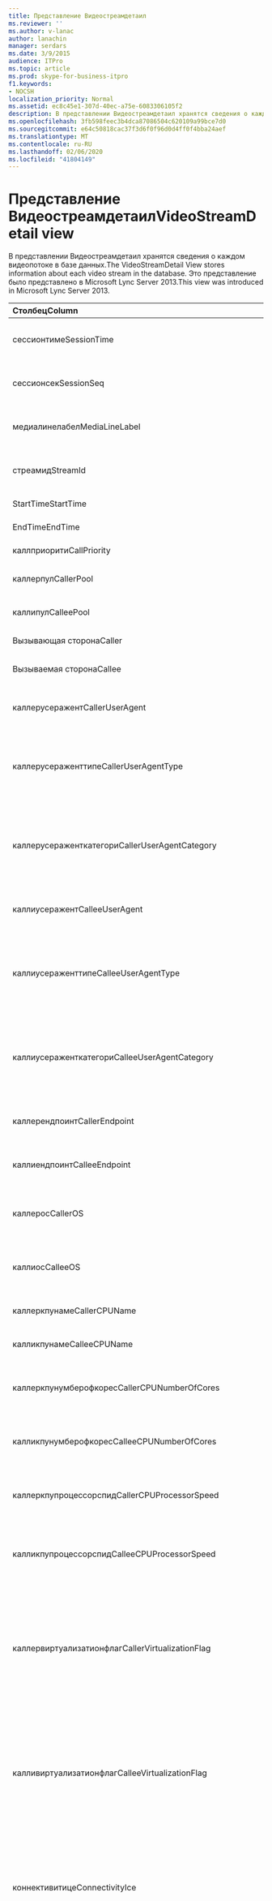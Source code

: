 ```yaml
---
title: Представление Видеостреамдетаил
ms.reviewer: ''
ms.author: v-lanac
author: lanachin
manager: serdars
ms.date: 3/9/2015
audience: ITPro
ms.topic: article
ms.prod: skype-for-business-itpro
f1.keywords:
- NOCSH
localization_priority: Normal
ms.assetid: ec8c45e1-307d-40ec-a75e-6083306105f2
description: В представлении Видеостреамдетаил хранятся сведения о каждом видеопотоке в базе данных. Это представление было представлено в Microsoft Lync Server 2013.
ms.openlocfilehash: 3fb598feec3b4dca87086504c620109a99bce7d0
ms.sourcegitcommit: e64c50818cac37f3d6f0f96d0d4ff0f4bba24aef
ms.translationtype: MT
ms.contentlocale: ru-RU
ms.lasthandoff: 02/06/2020
ms.locfileid: "41804149"
---
```

# <a name="videostreamdetail-view"></a><span data-ttu-id="ddae9-104">Представление Видеостреамдетаил</span><span class="sxs-lookup"><span data-stu-id="ddae9-104">VideoStreamDetail view</span></span>
 
<span data-ttu-id="ddae9-105">В представлении Видеостреамдетаил хранятся сведения о каждом видеопотоке в базе данных.</span><span class="sxs-lookup"><span data-stu-id="ddae9-105">The VideoStreamDetail View stores information about each video stream in the database.</span></span> <span data-ttu-id="ddae9-106">Это представление было представлено в Microsoft Lync Server 2013.</span><span class="sxs-lookup"><span data-stu-id="ddae9-106">This view was introduced in Microsoft Lync Server 2013.</span></span>
  
|<span data-ttu-id="ddae9-107">**Столбец**</span><span class="sxs-lookup"><span data-stu-id="ddae9-107">**Column**</span></span>|<span data-ttu-id="ddae9-108">**Тип данных**</span><span class="sxs-lookup"><span data-stu-id="ddae9-108">**Data Type**</span></span>|<span data-ttu-id="ddae9-109">**Описание**</span><span class="sxs-lookup"><span data-stu-id="ddae9-109">**Description**</span></span>|
|:-----|:-----|:-----|
|<span data-ttu-id="ddae9-110">сессионтиме</span><span class="sxs-lookup"><span data-stu-id="ddae9-110">SessionTime</span></span>  <br/> |<span data-ttu-id="ddae9-111">datetime</span><span class="sxs-lookup"><span data-stu-id="ddae9-111">datetime</span></span>  <br/> |<span data-ttu-id="ddae9-112">На которую ссылается [Таблица медиалине](medialine-0.md).</span><span class="sxs-lookup"><span data-stu-id="ddae9-112">Referenced from the [MediaLine table](medialine-0.md).</span></span>  <br/> |
|<span data-ttu-id="ddae9-113">сессионсек</span><span class="sxs-lookup"><span data-stu-id="ddae9-113">SessionSeq</span></span>  <br/> |<span data-ttu-id="ddae9-114">целое</span><span class="sxs-lookup"><span data-stu-id="ddae9-114">int</span></span>  <br/> |<span data-ttu-id="ddae9-115">На которую ссылается [Таблица медиалине](medialine-0.md).</span><span class="sxs-lookup"><span data-stu-id="ddae9-115">Referenced from the [MediaLine table](medialine-0.md).</span></span>  <br/> |
|<span data-ttu-id="ddae9-116">медиалинелабел</span><span class="sxs-lookup"><span data-stu-id="ddae9-116">MediaLineLabel</span></span>  <br/> |<span data-ttu-id="ddae9-117">tinyint</span><span class="sxs-lookup"><span data-stu-id="ddae9-117">tinyint</span></span>  <br/> |<span data-ttu-id="ddae9-118">На которую ссылается [Таблица медиалине](medialine-0.md).</span><span class="sxs-lookup"><span data-stu-id="ddae9-118">Referenced from the [MediaLine table](medialine-0.md).</span></span>  <br/> |
|<span data-ttu-id="ddae9-119">стреамид</span><span class="sxs-lookup"><span data-stu-id="ddae9-119">StreamId</span></span>  <br/> |<span data-ttu-id="ddae9-120">целое</span><span class="sxs-lookup"><span data-stu-id="ddae9-120">int</span></span>  <br/> |<span data-ttu-id="ddae9-121">Уникальный идентификатор в строке мультимедиа.</span><span class="sxs-lookup"><span data-stu-id="ddae9-121">Unique ID within a media line.</span></span>  <br/> |
|<span data-ttu-id="ddae9-122">StartTime</span><span class="sxs-lookup"><span data-stu-id="ddae9-122">StartTime</span></span>  <br/> |<span data-ttu-id="ddae9-123">datetime</span><span class="sxs-lookup"><span data-stu-id="ddae9-123">datetime</span></span>  <br/> |<span data-ttu-id="ddae9-124">Время начала сеанса.</span><span class="sxs-lookup"><span data-stu-id="ddae9-124">Start time of the session.</span></span>  <br/> |
|<span data-ttu-id="ddae9-125">EndTime</span><span class="sxs-lookup"><span data-stu-id="ddae9-125">EndTime</span></span>  <br/> |<span data-ttu-id="ddae9-126">datetime</span><span class="sxs-lookup"><span data-stu-id="ddae9-126">datetime</span></span>  <br/> |<span data-ttu-id="ddae9-127">Время окончания сеанса.</span><span class="sxs-lookup"><span data-stu-id="ddae9-127">End time of the session.</span></span>  <br/> |
|<span data-ttu-id="ddae9-128">каллприорити</span><span class="sxs-lookup"><span data-stu-id="ddae9-128">CallPriority</span></span>  <br/> |<span data-ttu-id="ddae9-129">целое</span><span class="sxs-lookup"><span data-stu-id="ddae9-129">int</span></span>  <br/> |<span data-ttu-id="ddae9-130">Приоритет звонка.</span><span class="sxs-lookup"><span data-stu-id="ddae9-130">Priority of the call.</span></span>  <br/> |
|<span data-ttu-id="ddae9-131">каллерпул</span><span class="sxs-lookup"><span data-stu-id="ddae9-131">CallerPool</span></span>  <br/> |<span data-ttu-id="ddae9-132">nvarchar(256)</span><span class="sxs-lookup"><span data-stu-id="ddae9-132">nvarchar(256)</span></span>  <br/> |<span data-ttu-id="ddae9-133">Полное доменное имя пула вызывающего абонента.</span><span class="sxs-lookup"><span data-stu-id="ddae9-133">Caller pool FQDN.</span></span>  <br/> |
|<span data-ttu-id="ddae9-134">каллипул</span><span class="sxs-lookup"><span data-stu-id="ddae9-134">CalleePool</span></span>  <br/> |<span data-ttu-id="ddae9-135">nvarchar(256)</span><span class="sxs-lookup"><span data-stu-id="ddae9-135">nvarchar(256)</span></span>  <br/> |<span data-ttu-id="ddae9-136">Полное доменное имя пула вызываемых абонентов.</span><span class="sxs-lookup"><span data-stu-id="ddae9-136">Callee pool FQDN.</span></span>  <br/> |
|<span data-ttu-id="ddae9-137">Вызывающая сторона</span><span class="sxs-lookup"><span data-stu-id="ddae9-137">Caller</span></span>  <br/> |<span data-ttu-id="ddae9-138">nvarchar (450)</span><span class="sxs-lookup"><span data-stu-id="ddae9-138">nvarchar(450)</span></span>  <br/> |<span data-ttu-id="ddae9-139">URI вызывающего абонента.</span><span class="sxs-lookup"><span data-stu-id="ddae9-139">Caller's URI.</span></span>  <br/> |
|<span data-ttu-id="ddae9-140">Вызываемая сторона</span><span class="sxs-lookup"><span data-stu-id="ddae9-140">Callee</span></span>  <br/> |<span data-ttu-id="ddae9-141">nvarchar (450)</span><span class="sxs-lookup"><span data-stu-id="ddae9-141">nvarchar(450)</span></span>  <br/> |<span data-ttu-id="ddae9-142">Универсальный код ресурса (URI) вызываемого абонента.</span><span class="sxs-lookup"><span data-stu-id="ddae9-142">Callee's URI.</span></span>  <br/> |
|<span data-ttu-id="ddae9-143">каллерусеражент</span><span class="sxs-lookup"><span data-stu-id="ddae9-143">CallerUserAgent</span></span>  <br/> |<span data-ttu-id="ddae9-144">nvarchar(256)</span><span class="sxs-lookup"><span data-stu-id="ddae9-144">nvarchar(256)</span></span>  <br/> |<span data-ttu-id="ddae9-145">Строка агента пользователя вызывающего абонента.</span><span class="sxs-lookup"><span data-stu-id="ddae9-145">Caller's user agent string.</span></span>  <br/> |
|<span data-ttu-id="ddae9-146">каллерусераженттипе</span><span class="sxs-lookup"><span data-stu-id="ddae9-146">CallerUserAgentType</span></span>  <br/> |<span data-ttu-id="ddae9-147">smallint</span><span class="sxs-lookup"><span data-stu-id="ddae9-147">smallint</span></span>  <br/> |<span data-ttu-id="ddae9-148">Тип агента пользователя вызывающего абонента.</span><span class="sxs-lookup"><span data-stu-id="ddae9-148">Type of caller's user agent.</span></span> <span data-ttu-id="ddae9-149">Дополнительные сведения приведены в [таблице UserAgent](useragent.md) .</span><span class="sxs-lookup"><span data-stu-id="ddae9-149">See the [UserAgent table](useragent.md) for details.</span></span> <br/> |
|<span data-ttu-id="ddae9-150">каллерусераженткатегори</span><span class="sxs-lookup"><span data-stu-id="ddae9-150">CallerUserAgentCategory</span></span>  <br/> |<span data-ttu-id="ddae9-151">nvarchar (64)</span><span class="sxs-lookup"><span data-stu-id="ddae9-151">nvarchar(64)</span></span>  <br/> |<span data-ttu-id="ddae9-152">Категория агента пользователя вызывающего абонента.</span><span class="sxs-lookup"><span data-stu-id="ddae9-152">Category of caller's user agent.</span></span> <span data-ttu-id="ddae9-153">Подробнее смотрите [таблицу усеражентдеф (QoE)](useragentdef-qoe.md) .</span><span class="sxs-lookup"><span data-stu-id="ddae9-153">See the [UserAgentDef table (QoE)](useragentdef-qoe.md) for details.</span></span> <br/> |
|<span data-ttu-id="ddae9-154">каллиусеражент</span><span class="sxs-lookup"><span data-stu-id="ddae9-154">CalleeUserAgent</span></span>  <br/> |<span data-ttu-id="ddae9-155">nvarchar(256)</span><span class="sxs-lookup"><span data-stu-id="ddae9-155">nvarchar(256)</span></span>  <br/> |<span data-ttu-id="ddae9-156">Строка агента пользователя вызываемого абонента.</span><span class="sxs-lookup"><span data-stu-id="ddae9-156">Callee's user agent string.</span></span>  <br/> |
|<span data-ttu-id="ddae9-157">каллиусераженттипе</span><span class="sxs-lookup"><span data-stu-id="ddae9-157">CalleeUserAgentType</span></span>  <br/> |<span data-ttu-id="ddae9-158">smallint</span><span class="sxs-lookup"><span data-stu-id="ddae9-158">smallint</span></span>  <br/> |<span data-ttu-id="ddae9-159">Тип агента пользователя, вызываемого абонентом.</span><span class="sxs-lookup"><span data-stu-id="ddae9-159">Type of callee's user agent.</span></span> <span data-ttu-id="ddae9-160">Сведения о том, как это узнать, вы увидите в [таблице UserAgent](useragent.md) .</span><span class="sxs-lookup"><span data-stu-id="ddae9-160">See the [UserAgent table](useragent.md) for information.</span></span> <br/> |
|<span data-ttu-id="ddae9-161">каллиусераженткатегори</span><span class="sxs-lookup"><span data-stu-id="ddae9-161">CalleeUserAgentCategory</span></span>  <br/> |<span data-ttu-id="ddae9-162">nvarchar (64)</span><span class="sxs-lookup"><span data-stu-id="ddae9-162">nvarchar(64)</span></span>  <br/> |<span data-ttu-id="ddae9-163">Категория агента пользователя вызываемого абонента.</span><span class="sxs-lookup"><span data-stu-id="ddae9-163">Category of callee's user agent.</span></span> <span data-ttu-id="ddae9-164">Для получения сведений о Усеражентдеф ознакомьтесь с [таблицей (QoE)](useragentdef-qoe.md) .</span><span class="sxs-lookup"><span data-stu-id="ddae9-164">See the [UserAgentDef table (QoE)](useragentdef-qoe.md) for information.</span></span> <br/> |
|<span data-ttu-id="ddae9-165">каллерендпоинт</span><span class="sxs-lookup"><span data-stu-id="ddae9-165">CallerEndpoint</span></span>  <br/> |<span data-ttu-id="ddae9-166">nvarchar(256)</span><span class="sxs-lookup"><span data-stu-id="ddae9-166">nvarchar(256)</span></span>  <br/> |<span data-ttu-id="ddae9-167">Имя конечной точки вызывающего абонента.</span><span class="sxs-lookup"><span data-stu-id="ddae9-167">Caller's endpoint name.</span></span>  <br/> |
|<span data-ttu-id="ddae9-168">каллиендпоинт</span><span class="sxs-lookup"><span data-stu-id="ddae9-168">CalleeEndpoint</span></span>  <br/> |<span data-ttu-id="ddae9-169">nvarchar(256)</span><span class="sxs-lookup"><span data-stu-id="ddae9-169">nvarchar(256)</span></span>  <br/> |<span data-ttu-id="ddae9-170">Имя конечной точки вызываемого абонента.</span><span class="sxs-lookup"><span data-stu-id="ddae9-170">Callee's endpoint name.</span></span>  <br/> |
|<span data-ttu-id="ddae9-171">каллерос</span><span class="sxs-lookup"><span data-stu-id="ddae9-171">CallerOS</span></span>  <br/> |<span data-ttu-id="ddae9-172">nvarchar(128</span><span class="sxs-lookup"><span data-stu-id="ddae9-172">nvarchar(128)</span></span>  <br/> |<span data-ttu-id="ddae9-173">Операционная система (ОС) конечной точки вызывающего абонента.</span><span class="sxs-lookup"><span data-stu-id="ddae9-173">Operating system (OS) of the caller's endpoint.</span></span>  <br/> |
|<span data-ttu-id="ddae9-174">каллиос</span><span class="sxs-lookup"><span data-stu-id="ddae9-174">CalleeOS</span></span>  <br/> |<span data-ttu-id="ddae9-175">nvarchar(128</span><span class="sxs-lookup"><span data-stu-id="ddae9-175">nvarchar(128)</span></span>  <br/> |<span data-ttu-id="ddae9-176">Операционная система (ОС) конечной точки вызываемого абонента.</span><span class="sxs-lookup"><span data-stu-id="ddae9-176">Operating system (OS) of the callee's endpoint.</span></span>  <br/> |
|<span data-ttu-id="ddae9-177">каллеркпунаме</span><span class="sxs-lookup"><span data-stu-id="ddae9-177">CallerCPUName</span></span>  <br/> |<span data-ttu-id="ddae9-178">nvarchar(128</span><span class="sxs-lookup"><span data-stu-id="ddae9-178">nvarchar(128)</span></span>  <br/> |<span data-ttu-id="ddae9-179">Имя ЦП конечной точки вызывающего абонента.</span><span class="sxs-lookup"><span data-stu-id="ddae9-179">CPU name of the caller's endpoint.</span></span>  <br/> |
|<span data-ttu-id="ddae9-180">калликпунаме</span><span class="sxs-lookup"><span data-stu-id="ddae9-180">CalleeCPUName</span></span>  <br/> |<span data-ttu-id="ddae9-181">nvarchar(128</span><span class="sxs-lookup"><span data-stu-id="ddae9-181">nvarchar(128)</span></span>  <br/> |<span data-ttu-id="ddae9-182">Имя ЦП конечной точки вызываемого абонента.</span><span class="sxs-lookup"><span data-stu-id="ddae9-182">CPU name of the callee's endpoint.</span></span>  <br/> |
|<span data-ttu-id="ddae9-183">каллеркпунумберофкорес</span><span class="sxs-lookup"><span data-stu-id="ddae9-183">CallerCPUNumberOfCores</span></span>  <br/> |<span data-ttu-id="ddae9-184">smallint</span><span class="sxs-lookup"><span data-stu-id="ddae9-184">smallint</span></span>  <br/> |<span data-ttu-id="ddae9-185">Количество ядер ЦП конечной точки вызывающего абонента.</span><span class="sxs-lookup"><span data-stu-id="ddae9-185">Number of CPU cores of the caller's endpoint.</span></span>  <br/> |
|<span data-ttu-id="ddae9-186">калликпунумберофкорес</span><span class="sxs-lookup"><span data-stu-id="ddae9-186">CalleeCPUNumberOfCores</span></span>  <br/> |<span data-ttu-id="ddae9-187">smallint</span><span class="sxs-lookup"><span data-stu-id="ddae9-187">smallint</span></span>  <br/> |<span data-ttu-id="ddae9-188">Количество ядер ЦП конечной точки вызываемого абонента.</span><span class="sxs-lookup"><span data-stu-id="ddae9-188">Number of CPU cores of the callee's endpoint.</span></span>  <br/> |
|<span data-ttu-id="ddae9-189">каллеркпупроцессорспид</span><span class="sxs-lookup"><span data-stu-id="ddae9-189">CallerCPUProcessorSpeed</span></span>  <br/> |<span data-ttu-id="ddae9-190">целое</span><span class="sxs-lookup"><span data-stu-id="ddae9-190">int</span></span>  <br/> |<span data-ttu-id="ddae9-191">Частота процессора конечной точки вызывающего абонента.</span><span class="sxs-lookup"><span data-stu-id="ddae9-191">CPU processor speed of the caller's endpoint.</span></span>  <br/> |
|<span data-ttu-id="ddae9-192">калликпупроцессорспид</span><span class="sxs-lookup"><span data-stu-id="ddae9-192">CalleeCPUProcessorSpeed</span></span>  <br/> |<span data-ttu-id="ddae9-193">целое</span><span class="sxs-lookup"><span data-stu-id="ddae9-193">int</span></span>  <br/> |<span data-ttu-id="ddae9-194">Тактовая частота процессора на конечной точке вызываемого абонента.</span><span class="sxs-lookup"><span data-stu-id="ddae9-194">CPU processor speed of the callee's endpoint.</span></span>  <br/> |
|<span data-ttu-id="ddae9-195">каллервиртуализатионфлаг</span><span class="sxs-lookup"><span data-stu-id="ddae9-195">CallerVirtualizationFlag</span></span>  <br/> |<span data-ttu-id="ddae9-196">tinyint</span><span class="sxs-lookup"><span data-stu-id="ddae9-196">tinyint</span></span>  <br/> |<span data-ttu-id="ddae9-197">Указывает, работает ли система вызывающего абонента в виртуализованной среде.</span><span class="sxs-lookup"><span data-stu-id="ddae9-197">Indicates whether the caller's system is running in a virtualized environment.</span></span> <span data-ttu-id="ddae9-198">Дополнительные сведения приведены в [таблице конечная точка](endpoint.md) .</span><span class="sxs-lookup"><span data-stu-id="ddae9-198">See the [Endpoint table](endpoint.md) for more information.</span></span> <br/> |
|<span data-ttu-id="ddae9-199">калливиртуализатионфлаг</span><span class="sxs-lookup"><span data-stu-id="ddae9-199">CalleeVirtualizationFlag</span></span>  <br/> |<span data-ttu-id="ddae9-200">tinyint</span><span class="sxs-lookup"><span data-stu-id="ddae9-200">tinyint</span></span>  <br/> |<span data-ttu-id="ddae9-201">Указывает, работает ли система вызываемого абонента в виртуализованной среде.</span><span class="sxs-lookup"><span data-stu-id="ddae9-201">Indicates whether the callee's system is running in a virtualized environment.</span></span> <span data-ttu-id="ddae9-202">Дополнительные сведения приведены в [таблице конечная точка](endpoint.md) .</span><span class="sxs-lookup"><span data-stu-id="ddae9-202">See the [Endpoint table](endpoint.md) for more information.</span></span> <br/> |
|<span data-ttu-id="ddae9-203">коннективитице</span><span class="sxs-lookup"><span data-stu-id="ddae9-203">ConnectivityIce</span></span>  <br/> |<span data-ttu-id="ddae9-204">tinyint</span><span class="sxs-lookup"><span data-stu-id="ddae9-204">tinyint</span></span>  <br/> |<span data-ttu-id="ddae9-205">Сведения о пути к носителю, например прямая или ретранслируемая.</span><span class="sxs-lookup"><span data-stu-id="ddae9-205">Information about media path, such as direct or relayed.</span></span> <span data-ttu-id="ddae9-206">Для получения дополнительных сведений ознакомьтесь с [таблицей медиалине](medialine-0.md) .</span><span class="sxs-lookup"><span data-stu-id="ddae9-206">See the [MediaLine table](medialine-0.md) for more information.</span></span> <br/> |
|<span data-ttu-id="ddae9-207">каллерицеварнингфлагс</span><span class="sxs-lookup"><span data-stu-id="ddae9-207">CallerIceWarningFlags</span></span>  <br/> |<span data-ttu-id="ddae9-208">целое</span><span class="sxs-lookup"><span data-stu-id="ddae9-208">int</span></span>  <br/> |<span data-ttu-id="ddae9-209">Сведения о процессе интерактивной установки подключения (ICE), описанные в разделе Флаги BITS для вызывающего абонента.</span><span class="sxs-lookup"><span data-stu-id="ddae9-209">Information about Interactive Connectivity Establishment (ICE) process described in bits flags for the caller.</span></span> <span data-ttu-id="ddae9-210">Подробности можно найти в спецификации серверного протокола контроля качества обслуживания.</span><span class="sxs-lookup"><span data-stu-id="ddae9-210">For details, refer to the Quality of Experience Monitoring Server Protocol Specification.</span></span>  <br/> |
|<span data-ttu-id="ddae9-211">каллиицеварнингфлагс</span><span class="sxs-lookup"><span data-stu-id="ddae9-211">CalleeIceWarningFlags</span></span>  <br/> |<span data-ttu-id="ddae9-212">целое</span><span class="sxs-lookup"><span data-stu-id="ddae9-212">int</span></span>  <br/> |<span data-ttu-id="ddae9-213">Сведения о процессе установки интерактивной связи (ICE), описанные в флагах BITS для вызываемого абонента.</span><span class="sxs-lookup"><span data-stu-id="ddae9-213">Information about Interactive Connectivity Establishment (ICE) process described in bits flags for the callee.</span></span> <span data-ttu-id="ddae9-214">Подробности можно найти в спецификации серверного протокола контроля качества обслуживания.</span><span class="sxs-lookup"><span data-stu-id="ddae9-214">For details, refer to the Quality of Experience Monitoring Server Protocol Specification.</span></span>  <br/> |
|<span data-ttu-id="ddae9-215">Transport</span><span class="sxs-lookup"><span data-stu-id="ddae9-215">Transport</span></span>  <br/> |<span data-ttu-id="ddae9-216">целое</span><span class="sxs-lookup"><span data-stu-id="ddae9-216">int</span></span>  <br/> |<span data-ttu-id="ddae9-217">Тип транспорта: 0 — UDP, 1 — TCP.</span><span class="sxs-lookup"><span data-stu-id="ddae9-217">Transport type: 0 is UDP, 1 is TCP.</span></span>  <br/> |
|<span data-ttu-id="ddae9-218">каллерипаддр</span><span class="sxs-lookup"><span data-stu-id="ddae9-218">CallerIPAddr</span></span>  <br/> |<span data-ttu-id="ddae9-219">var (50)</span><span class="sxs-lookup"><span data-stu-id="ddae9-219">var(50)</span></span>  <br/> |<span data-ttu-id="ddae9-220">IP-адрес вызывающего абонента.</span><span class="sxs-lookup"><span data-stu-id="ddae9-220">IP address of the caller.</span></span> <span data-ttu-id="ddae9-221">Это может быть либо IPv4, либо IPv6-адрес.</span><span class="sxs-lookup"><span data-stu-id="ddae9-221">This may be either an IPv4 or an IPv6 address.</span></span>  <br/> |
|<span data-ttu-id="ddae9-222">каллерпорт</span><span class="sxs-lookup"><span data-stu-id="ddae9-222">CallerPort</span></span>  <br/> |<span data-ttu-id="ddae9-223">целое</span><span class="sxs-lookup"><span data-stu-id="ddae9-223">int</span></span>  <br/> |<span data-ttu-id="ddae9-224">Порт, используемый вызывающим абонентом.</span><span class="sxs-lookup"><span data-stu-id="ddae9-224">Port used by the caller.</span></span>  <br/> |
|<span data-ttu-id="ddae9-225">каллеринсиде</span><span class="sxs-lookup"><span data-stu-id="ddae9-225">CallerInside</span></span>  <br/> |<span data-ttu-id="ddae9-226">бит</span><span class="sxs-lookup"><span data-stu-id="ddae9-226">bit</span></span>  <br/> |<span data-ttu-id="ddae9-227">Указывает, находится ли вызывающий абонент в сети Организации.</span><span class="sxs-lookup"><span data-stu-id="ddae9-227">Indicates whether the caller is inside the organization network.</span></span> <span data-ttu-id="ddae9-228">1 означает, что вызывающий абонент входит в корпоративную сеть, а 0 означает, что вызывающий абонент находится за пределами сети.</span><span class="sxs-lookup"><span data-stu-id="ddae9-228">1 means caller is inside the enterprise network, 0 means the caller is outside the network.</span></span>  <br/> |
|<span data-ttu-id="ddae9-229">каллиипаддр</span><span class="sxs-lookup"><span data-stu-id="ddae9-229">CalleeIPAddr</span></span>  <br/> |<span data-ttu-id="ddae9-230">var (50)</span><span class="sxs-lookup"><span data-stu-id="ddae9-230">var(50)</span></span>  <br/> |<span data-ttu-id="ddae9-231">IP-адрес вызываемого абонента.</span><span class="sxs-lookup"><span data-stu-id="ddae9-231">IP address of the callee.</span></span> <span data-ttu-id="ddae9-232">Это может быть либо IPv4, либо IPv6-адрес.</span><span class="sxs-lookup"><span data-stu-id="ddae9-232">This may be either an IPv4 or an IPv6 address.</span></span>  <br/> |
|<span data-ttu-id="ddae9-233">каллипорт</span><span class="sxs-lookup"><span data-stu-id="ddae9-233">CalleePort</span></span>  <br/> |<span data-ttu-id="ddae9-234">целое</span><span class="sxs-lookup"><span data-stu-id="ddae9-234">int</span></span>  <br/> |<span data-ttu-id="ddae9-235">Порт, используемый вызываемым абонентом.</span><span class="sxs-lookup"><span data-stu-id="ddae9-235">Port used by the callee.</span></span>  <br/> |
|<span data-ttu-id="ddae9-236">каллиинсиде</span><span class="sxs-lookup"><span data-stu-id="ddae9-236">CalleeInside</span></span>  <br/> |<span data-ttu-id="ddae9-237">бит</span><span class="sxs-lookup"><span data-stu-id="ddae9-237">bit</span></span>  <br/> |<span data-ttu-id="ddae9-238">Указывает, входит ли вызывающий объект в сеть Организации. 1 означает вызываемый абонент в корпоративной сети, 0 означает, что вызываемый абонент находится за пределами сети.</span><span class="sxs-lookup"><span data-stu-id="ddae9-238">Indicates whether the caller is inside the organization network.1 means callee is inside the enterprise network, 0 means the callee is outside the network.</span></span>  <br/> |
|<span data-ttu-id="ddae9-239">каллерусерсите</span><span class="sxs-lookup"><span data-stu-id="ddae9-239">CallerUserSite</span></span>  <br/> |<span data-ttu-id="ddae9-240">nvarchar(128</span><span class="sxs-lookup"><span data-stu-id="ddae9-240">nvarchar(128)</span></span>  <br/> |<span data-ttu-id="ddae9-241">Имя сайта вызывающего абонента.</span><span class="sxs-lookup"><span data-stu-id="ddae9-241">Name of the caller's site.</span></span>  <br/> |
|<span data-ttu-id="ddae9-242">каллеррегион</span><span class="sxs-lookup"><span data-stu-id="ddae9-242">CallerRegion</span></span>  <br/> |<span data-ttu-id="ddae9-243">nvarchar(128</span><span class="sxs-lookup"><span data-stu-id="ddae9-243">nvarchar(128)</span></span>  <br/> |<span data-ttu-id="ddae9-244">Название страны или региона сайта вызывающего абонента.</span><span class="sxs-lookup"><span data-stu-id="ddae9-244">Name of the country/region of the caller's site.</span></span>  <br/> |
|<span data-ttu-id="ddae9-245">каллиусерсите</span><span class="sxs-lookup"><span data-stu-id="ddae9-245">CalleeUserSite</span></span>  <br/> |<span data-ttu-id="ddae9-246">nvarchar(128</span><span class="sxs-lookup"><span data-stu-id="ddae9-246">nvarchar(128)</span></span>  <br/> |<span data-ttu-id="ddae9-247">Имя сайта вызываемого абонента.</span><span class="sxs-lookup"><span data-stu-id="ddae9-247">Name of the callee's site.</span></span>  <br/> |
|<span data-ttu-id="ddae9-248">каллирегион</span><span class="sxs-lookup"><span data-stu-id="ddae9-248">CalleeRegion</span></span>  <br/> |<span data-ttu-id="ddae9-249">nvarchar(128</span><span class="sxs-lookup"><span data-stu-id="ddae9-249">nvarchar(128)</span></span>  <br/> |<span data-ttu-id="ddae9-250">Название страны или региона сайта вызываемого абонента.</span><span class="sxs-lookup"><span data-stu-id="ddae9-250">Name of the country/region of the callee's site.</span></span>  <br/> |
|<span data-ttu-id="ddae9-251">каллеррелайипаддр</span><span class="sxs-lookup"><span data-stu-id="ddae9-251">CallerRelayIPAddr</span></span>  <br/> |<span data-ttu-id="ddae9-252">var (50)</span><span class="sxs-lookup"><span data-stu-id="ddae9-252">var(50)</span></span>  <br/> |<span data-ttu-id="ddae9-253">IP-адрес службы EDGE (/V), используемой вызывающим абонентом.</span><span class="sxs-lookup"><span data-stu-id="ddae9-253">IP Address of the A/V Edge service used by the caller.</span></span> <span data-ttu-id="ddae9-254">Дополнительные сведения приведены в [таблице IP-адрес](ipaddress.md) .</span><span class="sxs-lookup"><span data-stu-id="ddae9-254">See the [IPAddress table](ipaddress.md) for more information.</span></span> <br/> |
|<span data-ttu-id="ddae9-255">каллеррелайпорт</span><span class="sxs-lookup"><span data-stu-id="ddae9-255">CallerRelayPort</span></span>  <br/> |<span data-ttu-id="ddae9-256">целое</span><span class="sxs-lookup"><span data-stu-id="ddae9-256">int</span></span>  <br/> |<span data-ttu-id="ddae9-257">Порт для службы EDGE (A/V), используемой вызывающим абонентом.</span><span class="sxs-lookup"><span data-stu-id="ddae9-257">Port on the A/V Edge service used by the caller.</span></span>  <br/> |
|<span data-ttu-id="ddae9-258">каллирелайипаддр</span><span class="sxs-lookup"><span data-stu-id="ddae9-258">CalleeRelayIPAddr</span></span>  <br/> |<span data-ttu-id="ddae9-259">var (50)</span><span class="sxs-lookup"><span data-stu-id="ddae9-259">var(50)</span></span>  <br/> |<span data-ttu-id="ddae9-260">Ключ IP-адреса для службы EDGE (/V), используемой вызываемым абонентом.</span><span class="sxs-lookup"><span data-stu-id="ddae9-260">IP Address key of the A/V Edge service used by the callee.</span></span> <span data-ttu-id="ddae9-261">Дополнительные сведения приведены в [таблице IP-адрес](ipaddress.md) .</span><span class="sxs-lookup"><span data-stu-id="ddae9-261">See the [IPAddress table](ipaddress.md) for more information.</span></span> <br/> |
|<span data-ttu-id="ddae9-262">каллирелайпорт</span><span class="sxs-lookup"><span data-stu-id="ddae9-262">CalleeRelayPort</span></span>  <br/> |<span data-ttu-id="ddae9-263">целое</span><span class="sxs-lookup"><span data-stu-id="ddae9-263">int</span></span>  <br/> |<span data-ttu-id="ddae9-264">Порт для службы EDGE (A/V), используемой вызываемым абонентом.</span><span class="sxs-lookup"><span data-stu-id="ddae9-264">Port on the A/V Edge service used by the callee.</span></span>  <br/> |
|<span data-ttu-id="ddae9-265">каллеркаптуредев</span><span class="sxs-lookup"><span data-stu-id="ddae9-265">CallerCaptureDev</span></span>  <br/> |<span data-ttu-id="ddae9-266">varchar (256)</span><span class="sxs-lookup"><span data-stu-id="ddae9-266">varchar(256)</span></span>  <br/> |<span data-ttu-id="ddae9-267">Имя устройства захвата вызывающего абонента.</span><span class="sxs-lookup"><span data-stu-id="ddae9-267">Caller's capture device name.</span></span>  <br/> |
|<span data-ttu-id="ddae9-268">каллеррендердев</span><span class="sxs-lookup"><span data-stu-id="ddae9-268">CallerRenderDev</span></span>  <br/> |<span data-ttu-id="ddae9-269">varchar (256)</span><span class="sxs-lookup"><span data-stu-id="ddae9-269">varchar(256)</span></span>  <br/> |<span data-ttu-id="ddae9-270">Имя устройства отрисовки вызывающего абонента.</span><span class="sxs-lookup"><span data-stu-id="ddae9-270">Caller's render device name.</span></span>  <br/> |
|<span data-ttu-id="ddae9-271">каллеркаптуредевдривер</span><span class="sxs-lookup"><span data-stu-id="ddae9-271">CallerCaptureDevDriver</span></span>  <br/> |<span data-ttu-id="ddae9-272">varchar (256)</span><span class="sxs-lookup"><span data-stu-id="ddae9-272">varchar(256)</span></span>  <br/> |<span data-ttu-id="ddae9-273">Имя драйвера устройства захвата вызывающего абонента.</span><span class="sxs-lookup"><span data-stu-id="ddae9-273">Caller's capture device driver name.</span></span>  <br/> |
|<span data-ttu-id="ddae9-274">каллеррендердевдривер</span><span class="sxs-lookup"><span data-stu-id="ddae9-274">CallerRenderDevDriver</span></span>  <br/> |<span data-ttu-id="ddae9-275">varchar (256)</span><span class="sxs-lookup"><span data-stu-id="ddae9-275">varchar(256)</span></span>  <br/> |<span data-ttu-id="ddae9-276">Имя драйвера устройства отрисовки вызывающего абонента.</span><span class="sxs-lookup"><span data-stu-id="ddae9-276">Caller's render device driver name.</span></span>  <br/> |
|<span data-ttu-id="ddae9-277">калликаптуредев</span><span class="sxs-lookup"><span data-stu-id="ddae9-277">CalleeCaptureDev</span></span>  <br/> |<span data-ttu-id="ddae9-278">varchar (256)</span><span class="sxs-lookup"><span data-stu-id="ddae9-278">varchar(256)</span></span>  <br/> |<span data-ttu-id="ddae9-279">Имя устройства захвата абонента.</span><span class="sxs-lookup"><span data-stu-id="ddae9-279">Callee's capture device name.</span></span>  <br/> |
|<span data-ttu-id="ddae9-280">каллирендердев</span><span class="sxs-lookup"><span data-stu-id="ddae9-280">CalleeRenderDev</span></span>  <br/> |<span data-ttu-id="ddae9-281">varchar (256)</span><span class="sxs-lookup"><span data-stu-id="ddae9-281">varchar(256)</span></span>  <br/> |<span data-ttu-id="ddae9-282">Имя устройства отрисовки вызываемого абонента.</span><span class="sxs-lookup"><span data-stu-id="ddae9-282">Callee's render device name.</span></span>  <br/> |
|<span data-ttu-id="ddae9-283">каллекаптуредевдривер</span><span class="sxs-lookup"><span data-stu-id="ddae9-283">CalleCaptureDevDriver</span></span>  <br/> |<span data-ttu-id="ddae9-284">varchar (256)</span><span class="sxs-lookup"><span data-stu-id="ddae9-284">varchar(256)</span></span>  <br/> |<span data-ttu-id="ddae9-285">Имя драйвера устройства захвата абонента.</span><span class="sxs-lookup"><span data-stu-id="ddae9-285">Callee's capture device driver name.</span></span>  <br/> |
|<span data-ttu-id="ddae9-286">каллирендердевдривер</span><span class="sxs-lookup"><span data-stu-id="ddae9-286">CalleeRenderDevDriver</span></span>  <br/> |<span data-ttu-id="ddae9-287">varchar (256)</span><span class="sxs-lookup"><span data-stu-id="ddae9-287">varchar(256)</span></span>  <br/> |<span data-ttu-id="ddae9-288">Имя драйвера устройства обработки вызываемого абонента.</span><span class="sxs-lookup"><span data-stu-id="ddae9-288">Callee's render device driver name.</span></span>  <br/> |
|<span data-ttu-id="ddae9-289">каллернетворкконнектионтипе</span><span class="sxs-lookup"><span data-stu-id="ddae9-289">CallerNetworkConnectionType</span></span>  <br/> |<span data-ttu-id="ddae9-290">tinyint</span><span class="sxs-lookup"><span data-stu-id="ddae9-290">tinyint</span></span>  <br/> |<span data-ttu-id="ddae9-291">Тип сетевого подключения вызывающего абонента: 0 проводное соединение, 1 — Беспроводная связь.</span><span class="sxs-lookup"><span data-stu-id="ddae9-291">Caller's network connection type: 0 is wired, 1 is wireless.</span></span>  <br/> |
|<span data-ttu-id="ddae9-292">каллервпн</span><span class="sxs-lookup"><span data-stu-id="ddae9-292">CallerVPN</span></span>  <br/> |<span data-ttu-id="ddae9-293">бит</span><span class="sxs-lookup"><span data-stu-id="ddae9-293">bit</span></span>  <br/> |<span data-ttu-id="ddae9-294">Указывает, подключен ли вызывающий абонент к виртуальной частной сети.</span><span class="sxs-lookup"><span data-stu-id="ddae9-294">Indicates whether or not the caller connected over a virtual private network.</span></span> <span data-ttu-id="ddae9-295">1 — это виртуальная частная сеть (VPN), а 0 — не VPN.</span><span class="sxs-lookup"><span data-stu-id="ddae9-295">1 is virtual private network (VPN), 0 is non-VPN.</span></span>  <br/> |
|<span data-ttu-id="ddae9-296">каллерлинкспид</span><span class="sxs-lookup"><span data-stu-id="ddae9-296">CallerLinkSpeed</span></span>  <br/> |<span data-ttu-id="ddae9-297">десятичное число (18;)</span><span class="sxs-lookup"><span data-stu-id="ddae9-297">decimal(18,)</span></span>  <br/> |<span data-ttu-id="ddae9-298">Скорость сетевого соединения для конечной точки вызывающего абонента бит/с.</span><span class="sxs-lookup"><span data-stu-id="ddae9-298">Network link speed for the caller's endpoint in bps.</span></span>  <br/> |
|<span data-ttu-id="ddae9-299">каллинетворкконнектионтипе</span><span class="sxs-lookup"><span data-stu-id="ddae9-299">CalleeNetworkConnectionType</span></span>  <br/> |<span data-ttu-id="ddae9-300">tinyint</span><span class="sxs-lookup"><span data-stu-id="ddae9-300">tinyint</span></span>  <br/> |<span data-ttu-id="ddae9-301">Тип сетевого подключения абонента: 0 – проводное, 1 — Беспроводная связь.</span><span class="sxs-lookup"><span data-stu-id="ddae9-301">Callee's network connection type: 0 is wired, 1 is wireless.</span></span>  <br/> |
|<span data-ttu-id="ddae9-302">калливпн</span><span class="sxs-lookup"><span data-stu-id="ddae9-302">CalleeVPN</span></span>  <br/> |<span data-ttu-id="ddae9-303">бит</span><span class="sxs-lookup"><span data-stu-id="ddae9-303">bit</span></span>  <br/> |<span data-ttu-id="ddae9-304">Указывает, подсоединен ли вызывающий абонент к виртуальной частной сети.</span><span class="sxs-lookup"><span data-stu-id="ddae9-304">Indicates whether or not the callee connected over a virtual private network.</span></span> <span data-ttu-id="ddae9-305">1 — это виртуальная частная сеть (VPN), а 0 — не VPN.</span><span class="sxs-lookup"><span data-stu-id="ddae9-305">1 is virtual private network (VPN), 0 is non-VPN.</span></span>  <br/> |
|<span data-ttu-id="ddae9-306">каллилинкспид</span><span class="sxs-lookup"><span data-stu-id="ddae9-306">CalleeLinkSpeed</span></span>  <br/> |<span data-ttu-id="ddae9-307">десятичное число (18; 0)</span><span class="sxs-lookup"><span data-stu-id="ddae9-307">decimal(18,0)</span></span>  <br/> |<span data-ttu-id="ddae9-308">Скорость сетевого соединения для конечной точки вызываемого абонента (бит/с).</span><span class="sxs-lookup"><span data-stu-id="ddae9-308">Network link speed for the callee's endpoint (in bps).</span></span>  <br/> |
|<span data-ttu-id="ddae9-309">конверсатионалмос</span><span class="sxs-lookup"><span data-stu-id="ddae9-309">ConversationalMOS</span></span>  <br/> |<span data-ttu-id="ddae9-310">десятичное число (3, 2)</span><span class="sxs-lookup"><span data-stu-id="ddae9-310">decimal(3,2)</span></span>  <br/> |<span data-ttu-id="ddae9-311">Нарровбанд MOS из сеансов голосовой связи (на основе обоих звуковых потоков).</span><span class="sxs-lookup"><span data-stu-id="ddae9-311">Narrowband Conversational MOS of the audio sessions (based on both audio streams).</span></span>  <br/> |
|<span data-ttu-id="ddae9-312">апплиедбандвидслимит</span><span class="sxs-lookup"><span data-stu-id="ddae9-312">AppliedBandwidthLimit</span></span>  <br/> |<span data-ttu-id="ddae9-313">целое</span><span class="sxs-lookup"><span data-stu-id="ddae9-313">int</span></span>  <br/> |<span data-ttu-id="ddae9-314">Реальная пропускная способность, примененная к потоку отправки данных в соответствии с различными параметрами политики (например, "повернуть", "API", SDP, сервер политики и т. д.).</span><span class="sxs-lookup"><span data-stu-id="ddae9-314">Actual bandwidth applied to the given send side stream given various policy settings (TURN, API, SDP, Policy Server, and so on).</span></span> <span data-ttu-id="ddae9-315">Это не следует путать с эффективной пропускной способностью, так как в зависимости от оценки пропускной способности может снизиться эффективная пропускная способность.</span><span class="sxs-lookup"><span data-stu-id="ddae9-315">This is not to be confused with the effective bandwidth because there can be a lower effective bandwidth based on the bandwidth estimate.</span></span> <span data-ttu-id="ddae9-316">Это является, по сути, максимальной пропускной способностью потока отправки, который может занимать ограничения пропускной способности.</span><span class="sxs-lookup"><span data-stu-id="ddae9-316">This is basically the maximum bandwidth the send stream can take barring limits imposed by the bandwidth estimate.</span></span>  <br/> |
|<span data-ttu-id="ddae9-317">JitterInterArrival</span><span class="sxs-lookup"><span data-stu-id="ddae9-317">JitterInterArrival</span></span>  <br/> |<span data-ttu-id="ddae9-318">целое</span><span class="sxs-lookup"><span data-stu-id="ddae9-318">int</span></span>  <br/> |<span data-ttu-id="ddae9-319">Средняя колебание сети из статистики протокола управления временем в реальном времени (РТКП).</span><span class="sxs-lookup"><span data-stu-id="ddae9-319">Average network jitter from Real Time Control Protocol (RTCP) statistics.</span></span>  <br/> |
|<span data-ttu-id="ddae9-320">життеринтерарривалмакс</span><span class="sxs-lookup"><span data-stu-id="ddae9-320">JitterInterArrivalMax</span></span>  <br/> |<span data-ttu-id="ddae9-321">целое</span><span class="sxs-lookup"><span data-stu-id="ddae9-321">int</span></span>  <br/> |<span data-ttu-id="ddae9-322">Максимальная колебание сети во время звонка.</span><span class="sxs-lookup"><span data-stu-id="ddae9-322">Maximum network jitter during the call.</span></span>  <br/> |
|<span data-ttu-id="ddae9-323">RoundTrip</span><span class="sxs-lookup"><span data-stu-id="ddae9-323">RoundTrip</span></span>  <br/> |<span data-ttu-id="ddae9-324">целое</span><span class="sxs-lookup"><span data-stu-id="ddae9-324">int</span></span>  <br/> |<span data-ttu-id="ddae9-325">Время кругового приема из статистики РТКП.</span><span class="sxs-lookup"><span data-stu-id="ddae9-325">Round trip time from RTCP statistics.</span></span>  <br/> |
|<span data-ttu-id="ddae9-326">раундтрипмакс</span><span class="sxs-lookup"><span data-stu-id="ddae9-326">RoundTripMax</span></span>  <br/> |<span data-ttu-id="ddae9-327">целое</span><span class="sxs-lookup"><span data-stu-id="ddae9-327">int</span></span>  <br/> |<span data-ttu-id="ddae9-328">Максимальное время кругового приема для звукового потока.</span><span class="sxs-lookup"><span data-stu-id="ddae9-328">Maximum round trip time for the audio stream.</span></span>  <br/> |
|<span data-ttu-id="ddae9-329">PacketLossRate</span><span class="sxs-lookup"><span data-stu-id="ddae9-329">PacketLossRate</span></span>  <br/> |<span data-ttu-id="ddae9-330">десятичное число (5; 4)</span><span class="sxs-lookup"><span data-stu-id="ddae9-330">decimal(5,4)</span></span>  <br/> |<span data-ttu-id="ddae9-331">Средняя скорость потерь пакетов во время звонка.</span><span class="sxs-lookup"><span data-stu-id="ddae9-331">Average packet loss rate during the call.</span></span>  <br/> |
|<span data-ttu-id="ddae9-332">паккетлоссратемакс</span><span class="sxs-lookup"><span data-stu-id="ddae9-332">PacketLossRateMax</span></span>  <br/> |<span data-ttu-id="ddae9-333">десятичное число (5; 4)</span><span class="sxs-lookup"><span data-stu-id="ddae9-333">decimal(5,4)</span></span>  <br/> |<span data-ttu-id="ddae9-334">Максимальное количество потерь пакетов, замеченное во время звонка.</span><span class="sxs-lookup"><span data-stu-id="ddae9-334">Maximum packet loss observed during the call.</span></span>  <br/> |
|<span data-ttu-id="ddae9-335">паккетутилизатион</span><span class="sxs-lookup"><span data-stu-id="ddae9-335">PacketUtilization</span></span>  <br/> |<span data-ttu-id="ddae9-336">целое</span><span class="sxs-lookup"><span data-stu-id="ddae9-336">int</span></span>  <br/> |<span data-ttu-id="ddae9-337">Число пакетов для видеопотока (транспортный протокол в реальном времени).</span><span class="sxs-lookup"><span data-stu-id="ddae9-337">Packet count for the video stream (Real Time Transport Protocol, RTP).</span></span>  <br/> |
|<span data-ttu-id="ddae9-338">Самый пропускная способность</span><span class="sxs-lookup"><span data-stu-id="ddae9-338">BandwidthEst</span></span>  <br/> |<span data-ttu-id="ddae9-339">целое</span><span class="sxs-lookup"><span data-stu-id="ddae9-339">int</span></span>  <br/> |<span data-ttu-id="ddae9-340">Оценка пропускной способности для аудиопотока.</span><span class="sxs-lookup"><span data-stu-id="ddae9-340">Bandwidth estimates for the audio stream.</span></span>  <br/> |
|<span data-ttu-id="ddae9-341">PayloadDescription</span><span class="sxs-lookup"><span data-stu-id="ddae9-341">PayloadDescription</span></span>  <br/> |<span data-ttu-id="ddae9-342">целое</span><span class="sxs-lookup"><span data-stu-id="ddae9-342">int</span></span>  <br/> |<span data-ttu-id="ddae9-343">Аудиокодек, использованный для вызова, на который ссылается [Таблица пайлоаддескриптион](payloaddescription.md).</span><span class="sxs-lookup"><span data-stu-id="ddae9-343">Audio codec used for the call, referenced from the [PayloadDescription table](payloaddescription.md).</span></span>  <br/> |
|<span data-ttu-id="ddae9-344">видеоресолутион</span><span class="sxs-lookup"><span data-stu-id="ddae9-344">VideoResolution</span></span>  <br/> |<span data-ttu-id="ddae9-345">char (9)</span><span class="sxs-lookup"><span data-stu-id="ddae9-345">char(9)</span></span>  <br/> |<span data-ttu-id="ddae9-346">Разрешение видео в пикселях, умноженное на высоту в пикселях.</span><span class="sxs-lookup"><span data-stu-id="ddae9-346">Resolution of the video in pixels width multiplied by pixels height.</span></span> <span data-ttu-id="ddae9-347">Отображается в виде строки.</span><span class="sxs-lookup"><span data-stu-id="ddae9-347">Reported as a string.</span></span>  <br/> |
|<span data-ttu-id="ddae9-348">видеобитратеавг</span><span class="sxs-lookup"><span data-stu-id="ddae9-348">VideoBitRateAvg</span></span>  <br/> |<span data-ttu-id="ddae9-349">целое</span><span class="sxs-lookup"><span data-stu-id="ddae9-349">int</span></span>  <br/> |<span data-ttu-id="ddae9-350">Средняя скорость потока видео.</span><span class="sxs-lookup"><span data-stu-id="ddae9-350">Average bit rate of the video stream.</span></span>  <br/> |
|<span data-ttu-id="ddae9-351">инбаундвидеофрамератеавг</span><span class="sxs-lookup"><span data-stu-id="ddae9-351">InboundVideoFrameRateAvg</span></span>  <br/> |<span data-ttu-id="ddae9-352">десятичное число (9; 4)</span><span class="sxs-lookup"><span data-stu-id="ddae9-352">decimal(9,4)</span></span>  <br/> |<span data-ttu-id="ddae9-353">Частота кадров, полученных в видеоролике.</span><span class="sxs-lookup"><span data-stu-id="ddae9-353">Frame rate of video received.</span></span>  <br/> |
|<span data-ttu-id="ddae9-354">аутбаундвидеофрамератеавг</span><span class="sxs-lookup"><span data-stu-id="ddae9-354">OutboundVideoFrameRateAvg</span></span>  <br/> |<span data-ttu-id="ddae9-355">десятичное число (9; 4)</span><span class="sxs-lookup"><span data-stu-id="ddae9-355">decimal(9,4)</span></span>  <br/> |<span data-ttu-id="ddae9-356">Частота кадров, отправленных видео.</span><span class="sxs-lookup"><span data-stu-id="ddae9-356">Frame rate of video sent.</span></span>  <br/> |
|<span data-ttu-id="ddae9-357">виидеобитратемакс</span><span class="sxs-lookup"><span data-stu-id="ddae9-357">ViideoBitRateMax</span></span>  <br/> |<span data-ttu-id="ddae9-358">целое</span><span class="sxs-lookup"><span data-stu-id="ddae9-358">int</span></span>  <br/> |<span data-ttu-id="ddae9-359">Максимальная скорость видеосигнала во время видеосеанса.</span><span class="sxs-lookup"><span data-stu-id="ddae9-359">Maximum video bit rate during the video session.</span></span>  <br/> |
|<span data-ttu-id="ddae9-360">видеопаккетлоссрате</span><span class="sxs-lookup"><span data-stu-id="ddae9-360">VideoPacketLossRate</span></span>  <br/> |<span data-ttu-id="ddae9-361">десятичное число (9; 4)</span><span class="sxs-lookup"><span data-stu-id="ddae9-361">decimal(9,4)</span></span>  <br/> |<span data-ttu-id="ddae9-362">Частота потери видеопакетов.</span><span class="sxs-lookup"><span data-stu-id="ddae9-362">Rate at which video packets were lost.</span></span>  <br/> |
|<span data-ttu-id="ddae9-363">видеофрамелоссрате</span><span class="sxs-lookup"><span data-stu-id="ddae9-363">VideoFrameLossRate</span></span>  <br/> |<span data-ttu-id="ddae9-364">Decimal (9.4)</span><span class="sxs-lookup"><span data-stu-id="ddae9-364">decimal(9.4)</span></span>  <br/> |<span data-ttu-id="ddae9-365">Процент от общего числа потерянных кадров видео.</span><span class="sxs-lookup"><span data-stu-id="ddae9-365">Percentage of total video frames that are lost.</span></span>  <br/> |
|<span data-ttu-id="ddae9-366">видеофек</span><span class="sxs-lookup"><span data-stu-id="ddae9-366">VideoFEC</span></span>  <br/> |<span data-ttu-id="ddae9-367">бит</span><span class="sxs-lookup"><span data-stu-id="ddae9-367">bit</span></span>  <br/> |<span data-ttu-id="ddae9-368">Не используется.</span><span class="sxs-lookup"><span data-stu-id="ddae9-368">Not used.</span></span>  <br/> |
|<span data-ttu-id="ddae9-369">видеоаллокатебвавг</span><span class="sxs-lookup"><span data-stu-id="ddae9-369">VideoAllocateBWAvg</span></span>  <br/> |<span data-ttu-id="ddae9-370">целое</span><span class="sxs-lookup"><span data-stu-id="ddae9-370">int</span></span>  <br/> |<span data-ttu-id="ddae9-371">Средний объем пропускной способности, выделенной для видео.</span><span class="sxs-lookup"><span data-stu-id="ddae9-371">Average amount of bandwidth allocated for video.</span></span>  <br/> |
|<span data-ttu-id="ddae9-372">VideoLocalFrameLossPercentageAvg</span><span class="sxs-lookup"><span data-stu-id="ddae9-372">VideoLocalFrameLossPercentageAvg</span></span>  <br/> |<span data-ttu-id="ddae9-373">Decimal (9.4)</span><span class="sxs-lookup"><span data-stu-id="ddae9-373">decimal(9.4)</span></span>  <br/> |<span data-ttu-id="ddae9-374">Процент от общего количества кадров видео, которые были утрачены.</span><span class="sxs-lookup"><span data-stu-id="ddae9-374">Percentage of total video frames that were lost.</span></span>  <br/> |
|<span data-ttu-id="ddae9-375">сендерискаллерпаи</span><span class="sxs-lookup"><span data-stu-id="ddae9-375">SenderIsCallerPAI</span></span>  <br/> |<span data-ttu-id="ddae9-376">бит</span><span class="sxs-lookup"><span data-stu-id="ddae9-376">bit</span></span>  <br/> |<span data-ttu-id="ddae9-377">Направление потока для идентификационной информации, утвержденной p.</span><span class="sxs-lookup"><span data-stu-id="ddae9-377">Stream direction for p-asserted identity information.</span></span> <span data-ttu-id="ddae9-378">1 — направление потока на вызываемый абонентом. 0 — направление потока из вызываемого объекта вызывающему абоненту.</span><span class="sxs-lookup"><span data-stu-id="ddae9-378">1 means the stream direction is from the caller to the callee; 0 means the stream direction is from the callee to the caller.</span></span>  <br/> |
   

